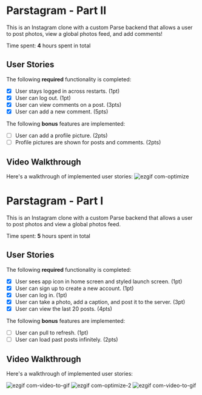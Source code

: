 # Parstagram - Part II

This is an Instagram clone with a custom Parse backend that allows a user to post photos, view a global photos feed, and add comments!

Time spent: **4** hours spent in total

## User Stories

The following **required** functionality is completed:

- [x] User stays logged in across restarts. (1pt)
- [x] User can log out. (1pt)
- [x] User can view comments on a post. (3pts)
- [x] User can add a new comment. (5pts)

The following **bonus** features are implemented:

- [ ] User can add a profile picture. (2pts)
- [ ] Profile pictures are shown for posts and comments. (2pts)

## Video Walkthrough

Here's a walkthrough of implemented user stories:
![ezgif com-optimize](https://user-images.githubusercontent.com/66151630/137647398-b2dfd326-2b79-4160-9233-c1747a72ada8.gif)


# Parstagram - Part I

This is an Instagram clone with a custom Parse backend that allows a user to post photos and view a global photos feed.

Time spent: **5** hours spent in total

## User Stories

The following **required** functionality is completed:

- [X] User sees app icon in home screen and styled launch screen. (1pt)
- [X] User can sign up to create a new account. (1pt)
- [X] User can log in. (1pt)
- [X] User can take a photo, add a caption, and post it to the server. (3pt)
- [X] User can view the last 20 posts. (4pts)

The following **bonus** features are implemented:

- [ ] User can pull to refresh. (1pt)
- [ ] User can load past posts infinitely. (2pts)

## Video Walkthrough

Here's a walkthrough of implemented user stories:

![ezgif com-video-to-gif](https://user-images.githubusercontent.com/66151630/137374537-3db79dde-3d0a-4652-8b62-63db7a1929e3.gif)
![ezgif com-optimize-2](https://user-images.githubusercontent.com/66151630/137063011-75332111-3bae-454e-aa65-33209fa566e8.gif)
![ezgif com-video-to-gif](https://user-images.githubusercontent.com/66151630/137063034-67029965-4cc9-4f2f-9239-53d5e8938453.gif)
